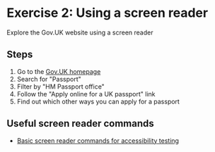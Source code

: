 # Exercise 2: Using a screen reader

Explore the Gov.UK website using a screen reader

## Steps
1. Go to the [Gov.UK homepage](https://www.gov.uk)
2. Search for "Passport"
3. Filter by "HM Passport office"
4. Follow the "Apply online for a UK passport" link
5. Find out which other ways you can apply for a passport

## Useful screen reader commands
* [Basic screen reader commands for accessibility testing](https://www.paciellogroup.com/blog/2015/01/basic-screen-reader-commands-for-accessibility-testing)